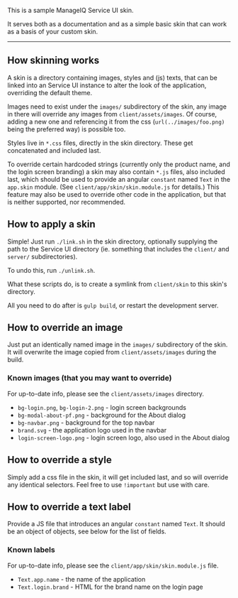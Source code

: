 This is a sample ManageIQ Service UI skin.

It serves both as a documentation and as a simple basic skin that can work as a basis of your custom skin.

---

## How skinning works

A skin is a directory containing images, styles and (js) texts, that can be linked into an Service UI instance to alter the look of the application, overriding the default theme.

Images need to exist under the `images/` subdirectory of the skin, any image in there will override any images from `client/assets/images`. Of course, adding a new one and referencing it from the css (`url(../images/foo.png)` being the preferred way) is possible too.

Styles live in `*.css` files, directly in the skin directory. These get concatenated and included last.

To override certain hardcoded strings (currently only the product name, and the login screen branding) a skin may also contain `*.js` files, also included last, which should be used to provide an angular `constant` named `Text` in the `app.skin` module. (See `client/app/skin/skin.module.js` for details.) This feature may also be used to override other code in the application, but that is neither supported, nor recommended.


## How to apply a skin

Simple! Just run `./link.sh` in the skin directory, optionally supplying the path to the Service UI directory (ie. something that includes the `client/` and `server/` subdirectories).

To undo this, run `./unlink.sh`.

What these scripts do, is to create a symlink from `client/skin` to this skin's directory.

All you need to do after is `gulp build`, or restart the development server.


## How to override an image

Just put an identically named image in the `images/` subdirectory of the skin. It will overwrite the image copied from `client/assets/images` during the build.


### Known images (that you may want to override)

For up-to-date info, please see the `client/assets/images` directory.

   * `bg-login.png`, `bg-login-2.png` - login screen backgrounds
   * `bg-modal-about-pf.png` - background for the About dialog
   * `bg-navbar.png` - background for the top navbar
   * `brand.svg` - the application logo used in the navbar
   * `login-screen-logo.png` - login screen logo, also used in the About dialog


## How to override a style

Simply add a css file in the skin, it will get included last, and so will override any identical selectors. Feel free to use `!important` but use with care.


## How to override a text label

Provide a JS file that introduces an angular `constant` named `Text`. It should be an object of objects, see below for the list of fields.


### Known labels

For up-to-date info, please see the `client/app/skin/skin.module.js` file.

   * `Text.app.name` - the name of the application
   * `Text.login.brand` - HTML for the brand name on the login page
